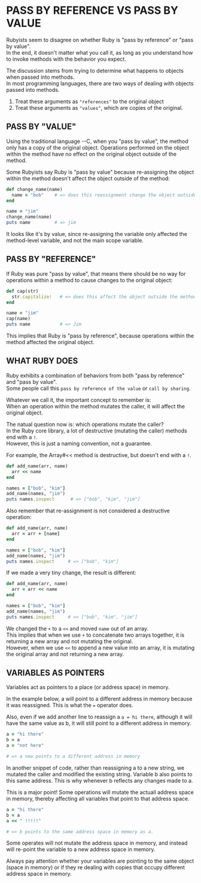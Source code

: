 # PASS BY REFERENCE VS PASS BY VALUE
Rubyists seem to disagree on whether Ruby is "pass by reference" or "pass by value". <br>
In the end, it doesn't matter what you call it, as long as you understand how to invoke methods with the behavior you expect. 

The discussion stems from trying to determine what happens to objects when passed into methods. <br>
In most programming languages, there are two ways of dealing with objects passed into methods. <br>
1. Treat these arguments as `"references"` to the original object
2. Treat these arguments as `"values"`, which are copies of the original. 



## PASS BY "VALUE"
Using the traditional language --C, when you "pass by value", the method only has a copy of the original object. 
Operations performed on the object within the method have no effect on the original object outside of the method.

Some Rubyists say Ruby is "pass by value" because re-assigning the object within the method doesn't affect the object outside of the method:

```ruby
def change_name(name)
  name = "bob"    # => does this reassignment change the object outside the method?
end

name = "jim"
change_name(name)
puts name         # => jim
```

It looks like it's by value, since re-assigning the variable only affected the method-level variable, and not the main scope variable. 



## PASS BY "REFERENCE"
If Ruby was pure "pass by value", that means there should be no way for operations within a method to cause changes to the original object:

```ruby
def cap(str)
  str.capitalize!   # => does this affect the object outside the method?
end

name = "jim"
cap(name)
puts name           # => Jim
```

This implies that Ruby is "pass by reference", because operations within the method affected the original object.



## WHAT RUBY DOES
Ruby exhibits a combination of behaviors from both "pass by reference" and "pass by value". <br>
Some people call this `pass by reference of the value` or `call by sharing`. 

Whatever we call it, the important concept to remember is: <br>
When an operation within the method mutates the caller, it will affect the original object.

The natual question now is: which operations mutate the caller? <br>
In the Ruby core library, a lot of destructive (mutating the caller) methods end with a `!`. <br>
However, this is just a naming convention, not a guarantee.

For example, the Array#<< method is destructive, but doesn't end with a `!`.

```ruby
def add_name(arr, name)
  arr << name
end

names = ["bob", "kim"]
add_name(names, "jim")
puts names.inspect      # => ["bob", "kim", "jim"]
```

Also remember that re-assignment is not considered a destructive operation:

```ruby
def add_name(arr, name)
  arr = arr + [name]
end

names = ["bob", "kim"]
add_name(names, "jim")
puts names.inspect     # => ["bob", "kim"] 
```

If we made a very tiny change, the result is different:

```ruby
def add_name(arr, name)
  arr = arr << name
end

names = ["bob", "kim"]
add_name(names, "jim")
puts names.inspect     # => ["bob", "kim", "jim"]
```

We changed the `+` to a `<<` and moved `name` out of an array. <br>
This implies that when we use `+` to concatenate two arrays together, it is returning a new array and not mutating the original. <br>
However, when we use `<<` to append a new value into an array, it is mutating the original array and not returning a new array.



## VARIABLES AS POINTERS
Variables act as pointers to a place (or address space) in memory. <br>

In the example below, a will point to a different address in memory because it was reassigned. This is what the `=` operator does. 

Also, even if we add another line to reassign a `a = hi there`, although it will have the same value as b, it will still point to a different address in memory. 

```ruby
a = "hi there"
b = a
a = "not here"

# => a now points to a different address in memory
```

In another snippet of code, rather than reassigning a to a new string, we mutated the caller and modified the existing string. Variable b also points to this same address. This is why whenever b reflects any changes made to a. 

This is a major point! Some operations will mutate the actuall address space in memory, thereby affecting all variables that point to that address space. 

```ruby
a = "hi there"
b = a
a << " !!!!!"

# => b points to the same address space in memory as a.
```

Some operates will not mutate the address space in memory, and instead will re-point the variable to a new address space in memory. 

Always pay attention whether your variables are pointing to the same object (space in memory) or if they re dealing with copies that occupy different address space in memory. 